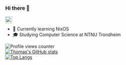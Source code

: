 ### Hi there 👋

<a href="https://www.linkedin.com/in/thomas-svendal/">
  <img align="left" alt="Thomas's LinkedIN" width="22px" src="https://upload.wikimedia.org/wikipedia/commons/8/81/LinkedIn_icon.svg" />
</a>

<br>

- 🌱 Currently learning NixOS
- 🎓 Studying Computer Science at NTNU Trondheim

![Profile views counter](https://komarev.com/ghpvc/?username=thomsen85&&style=flat-square)  
[![Thomas's GitHub stats](https://github-readme-stats.vercel.app/api?username=thomsen85)](https://github.com/anuraghazra/github-readme-stats)
<br>
[![Top Langs](https://github-readme-stats.vercel.app/api/top-langs/?username=thomsen85)](https://github.com/anuraghazra/github-readme-stats)

<!--
**thomsen85/thomsen85** is a ✨ _special_ ✨ repository because its `README.md` (this file) appears on your GitHub profile.

Here are some ideas to get you started:

- 🔭 I’m currently working on ...

- 👯 I’m looking to collaborate on ...
- 🤔 I’m looking for help with ...
- 💬 Ask me about ...
- 📫 How to reach me: ...
- 😄 Pronouns: ...
- ⚡ Fun fact: ...
-->
